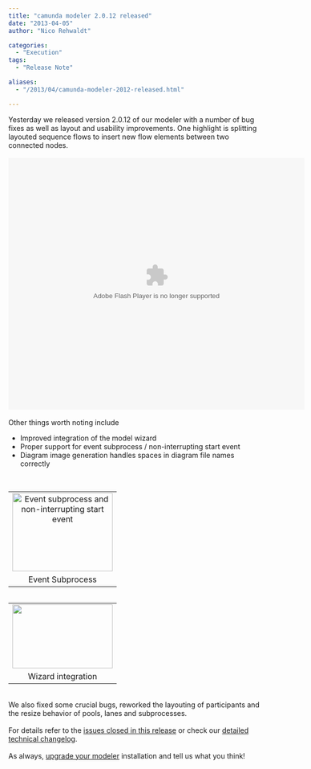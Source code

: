 ```yaml
---
title: "camunda modeler 2.0.12 released"
date: "2013-04-05"
author: "Nico Rehwaldt"

categories:
  - "Execution"
tags: 
  - "Release Note"

aliases:
  - "/2013/04/camunda-modeler-2012-released.html"

---
```


<div>
<div>
Yesterday we released version 2.0.12 of our modeler with a number of bug fixes as well as layout and usability improvements. One highlight is splitting layouted sequence flows to insert new flow elements between two connected nodes.
<br />
<br /></div>
<div>
<embed align="middle" allowscriptaccess="always" height="501" pluginspage="http://www.macromedia.com/go/getflashplayer" quality="high" src="http://camunda.github.com/camunda-modeler/assets/video/drop-on-flow.swf" type="application/x-shockwave-flash" width="591"></embed>
</div>
<div>
<br />
Other things worth noting include<br />
<ul>
<li>Improved integration of the model wizard</li>
<li>Proper support for event subprocess / non-interrupting start event</li>
<li>Diagram image generation handles spaces in diagram file names correctly</li>
</ul>
<div>
<br /></div>
<table cellpadding="0" cellspacing="0" class="tr-caption-container" style="float: left; margin-right: 1em; text-align: left;"><tbody>
<tr><td style="text-align: center;"><a href="http://camunda.github.com/camunda-modeler/assets/image/event-subprocess.png" imageanchor="1" style="clear: left; margin-bottom: 1em; margin-left: auto; margin-right: auto;"><img alt="Event subprocess and non-interrupting start event" border="0" height="156" src="http://camunda.github.com/camunda-modeler/assets/image/event-subprocess.png" title="Event Subprocess" width="200" /></a></td></tr>
<tr><td class="tr-caption" style="text-align: center;">Event Subprocess</td></tr>
</tbody></table>
<table cellpadding="0" cellspacing="0" class="tr-caption-container" style="float: left; margin-right: 1em; text-align: left;"><tbody>
<tr><td style="text-align: center;"><a href="http://camunda.github.com/camunda-modeler/assets/image/wizard-integration.png" imageanchor="1" style="clear: left; margin-bottom: 1em; margin-left: auto; margin-right: auto;"><img border="0" height="127" src="http://camunda.github.com/camunda-modeler/assets/image/wizard-integration.png" width="200" /></a></td></tr>
<tr><td class="tr-caption" style="text-align: center;">Wizard integration</td></tr>
</tbody></table>
</div>
<div style="clear: both;">
<br />
We also fixed some crucial bugs, reworked the layouting of participants and the resize behavior of pools, lanes and subprocesses.<br />
<br />
For details refer to the <a href="https://app.camunda.com/jira/secure/IssueNavigator!executeAdvanced.jspa?jqlQuery=fixVersion+%3D+%22modeler+2.0.12%22&amp;runQuery=true&amp;clear=true" target="_blank">issues closed in this release</a>&nbsp;or check our&nbsp;<a href="https://github.com/camunda/camunda-modeler/blob/kepler/CHANGELOG.md" target="_blank">detailed technical changelog</a>.<br />
<br />
As always, <a href="http://camunda.org/download/modeler/" target="_blank">upgrade your modeler</a> installation and tell us what you think!<br />
<br /></div>
</div>